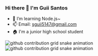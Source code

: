 

### Hi there 👋 I'm Guii Santos
- 🌱 I’m learning Node.js~
- 📫 Email: sguii5147@gmail.com
- 🏠 I'm a junior high school student 


![github contribution grid snake animation](https://github.com/xiaoleGun/xiaoleGun/raw/snake/github-contribution-grid-snake-dark.svg#gh-dark-mode-only)![github contribution grid snake animation](https://github.com/xiaoleGun/xiaoleGun/raw/snake/github-contribution-grid-snake.svg#gh-light-mode-only)

